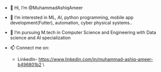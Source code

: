 - 👋 Hi, I’m @MuhammadAshiqAmeer
- 👀 I’m interested in ML, AI, python programming, mobile app development(Futter), automation, cyber physical systems..
- 🌱 I’m pursuing M.tech in Computer Science and Engineering with Data science and AI specialization
- 📫 Connect me on:

     - LinkedIn-   https://www.linkedin.com/in/muhammad-ashiq-ameer-b496801b2
\
      
<!---
MuhammadAshiqAmeer/MuhammadAshiqAmeer is a ✨ special ✨ repository because its `README.md` (this file) appears on your GitHub profile.
You can click the Preview link to take a look at your changes.
--->
